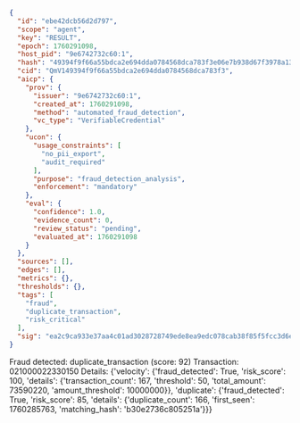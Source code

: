 ```json
{
  "id": "ebe42dcb56d2d797",
  "scope": "agent",
  "key": "RESULT",
  "epoch": 1760291098,
  "host_pid": "9e6742732c60:1",
  "hash": "49394f9f66a55bdca2e694dda0784568dca783f3e06e7b938d67f3978a13f4bc",
  "cid": "QmV149394f9f66a55bdca2e694dda0784568dca783f3",
  "aicp": {
    "prov": {
      "issuer": "9e6742732c60:1",
      "created_at": 1760291098,
      "method": "automated_fraud_detection",
      "vc_type": "VerifiableCredential"
    },
    "ucon": {
      "usage_constraints": [
        "no_pii_export",
        "audit_required"
      ],
      "purpose": "fraud_detection_analysis",
      "enforcement": "mandatory"
    },
    "eval": {
      "confidence": 1.0,
      "evidence_count": 0,
      "review_status": "pending",
      "evaluated_at": 1760291098
    }
  },
  "sources": [],
  "edges": [],
  "metrics": {},
  "thresholds": {},
  "tags": [
    "fraud",
    "duplicate_transaction",
    "risk_critical"
  ],
  "sig": "ea2c9ca933e37aa4c01ad3028728749ede8ea9edc078cab38f85f5fcc3d6e067"
}
```

Fraud detected: duplicate_transaction (score: 92)
Transaction: 021000022330150
Details: {'velocity': {'fraud_detected': True, 'risk_score': 100, 'details': {'transaction_count': 167, 'threshold': 50, 'total_amount': 73590220, 'amount_threshold': 10000000}}, 'duplicate': {'fraud_detected': True, 'risk_score': 85, 'details': {'duplicate_count': 166, 'first_seen': 1760285763, 'matching_hash': 'b30e2736c805251a'}}}